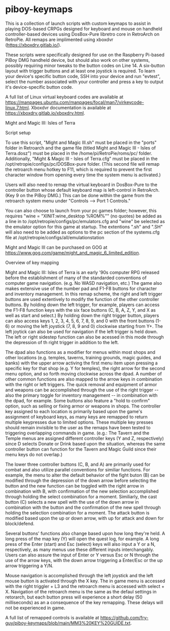 # piboy-keymaps

This is a collection of launch scripts with custom keymaps to assist in playing DOS-based CRPGs designed for keyboard and mouse on handheld controller-based devices using DosBox-Pure libretro core in RetroArch on RetroPie. All remaps are implimented using xboxdvr (https://xboxdrv.gitlab.io/).

These scripts were specifically designed for use on the Raspberry Pi-based PiBoy DMG handheld device, but should also work on other systems, possibly requiring minor tweaks to the button codes on Line 14. A six-button layout with trigger buttons and at least one joystick is required. To learn your device's specific button code, SSH into your device and run "evtest", select the number associated with your controller and press a key to output it's device-specific button code.

A full list of Linux virtual keyboard codes are available at https://manpages.ubuntu.com/manpages/focal/man7/virkeycode-linux.7.html. Xboxdvr documentation is available at https://xboxdrv.gitlab.io/xboxdrv.html.

Might and Magic III: Isles of Terra

Script setup

To use this script, "Might and Magic III.sh" must be placed in the "ports" folder in Retroarch and the game file (titled Might and Magic III - Isles of Terra.dosz") must be placed in the /home/pi/RetroPie/roms/pc/ folder. Additionally, "Might & Magic III - Isles of Terra.cfg" must be placed in the /opt/retropie/configs/pc/DOSBox-pure folder. (This second file will remap the retroarch menu hotkey to F11, which is required to prevent the first character window from opening every time the system menu is activated.) 

Users will also need to remap the virtual keyboard in DosBox-Pure to the controller button whose default keyboard map is left-control in RetroArch. (Key 9 on the PiBoy DMG.) This can be done within the game from the retroarch system menu under "Controls --> Port 1 Controls." 

You can also choose to launch from your pc games folder; however, this requires "wine = "XINIT:wine_desktop %ROM%"" (no quotes) be added as a line in to /opt/retropie/configs/pc/emulators.cfg and "wine" be selected as the emulator option for this game at startup. The extentions ".sh" and ".SH" will also need to be added as options to the pc section of the systems.cfg file at /opt/retropie/configs/all/emulationstation

Might and Magic III can be purchased on GOG at https://www.gog.com/game/might_and_magic_6_limited_edition.

Overview of key mapping

Might and Magic III: Isles of Terra is an early '90s computer RPG released before the establishment of many of the standarded conventions of computer game navigation. (e.g. No WASD navigation, etc.) The game also makes extensive use of the number pad and F1-F8 buttons for character and inventory management. In this remap scheme, the right and left trigger buttons are used extentively to modify the function of the other controller buttons. By holding down the left trigger, for example, players can access the F1-F8 function keys with the six face buttons (C, B, A, Z, Y, and X as well as start and select.) By holding down the right trigger button, players can also access keys 1, 2, 3, 4, 5, 6, 7, 8, 9, and 0 with the front buttons (1-6) or moving the left joystick (7, 8, 9 and 0) clockwise starting from Y+. The left joytick can also be used for navigation if the left trigger is held down. The left or right sidestep function can also be acessed in this mode through the depression of th right trigger in addition to the left.

The dpad also functions as a modifier for menus within most shops and other locations (e.g. temples, taverns, training grounds, magic guides, and banks) with the upper arrow activing the first menu item upon pressing a specific key for that shop (e.g. Y for temples), the right arrow for the second menu option, and so forth moving clockwise across the dpad. A number of other common functions are also mapped to the arrow keys in combination with the right or left triggers. The quick removal and equipment of armor and weapons can be accomplished through the use of the right trigger -- also the primary toggle for inventory management -- in combination with the dpad, for example. Some buttons also feature a "hold to confirm" option, such as selling or fixing armor or weapons in shops. The controller key assigned to each location is primarily based upon the game's assignment of keyboard keys, as many keys are remapped to return multiple keypresses due to limited options. These multiple key presses should remain invisible to the user as the remaps have been tested to triggering overlapping commands in game. (e.g.: The Tavern and the Temple menus are assigned different controller keys (Y and Z, respectively) since D selects Donate or Drink based upon the situation, whereas the same controller button can function for the Tavern and Magic Guild since their menu keys do not overlap.)

The lower three controller buttons (C, B, and A) are primarily used for combat and also utilize parallel conventions for similiar functions. For example, the menu to alter the default behavior of the fight buton (B) can be modified through the depression of the down arrow before selecting the button and the new function can be toggled with the right arrow in combination with B, with confirmation of the new selection accomplished through holding the select combination for a moment. Similiarly, the cast button (C) selects a new spell with the use of the down arrow in combination with the button and the confirmation of the new spell through holding the selection combination for a moment. The attack button is modified based upon the up or down arrow, with up for attack and down for block/defend.

Several buttons' functions also change based upon how long they're held. A long press of the map key (Y) will open the quest log, for example. A long press of the Enter (start) and Esc (select) keys will also input a Y or a N, respectively, as many menus use these different inputs interchangably. Users can also assure the input of Enter or Y versus Esc or N through the use of the arrow keys, with the down arrow triggering a Enter/Esc or the up arrow triggering a Y/N.

Mouse navigation is accomplished through the left joystick and the left mouse button is activated through the X key. The in game menu is accessed with the right triggler + L3 and the retroarch menu is accessed with select + X. Navigation of the retroarch menu is the same as the defaul settings in retorarch, but each button press will experience a short delay (50 milliseconds) as an a consequence of the key remapping. These delays will not be experienced in game.

A full list of remapped controls is available at https://github.com/fry-guy/piboy-keymaps/blob/main/MM3%20KEY%20GUIDE.txt.
